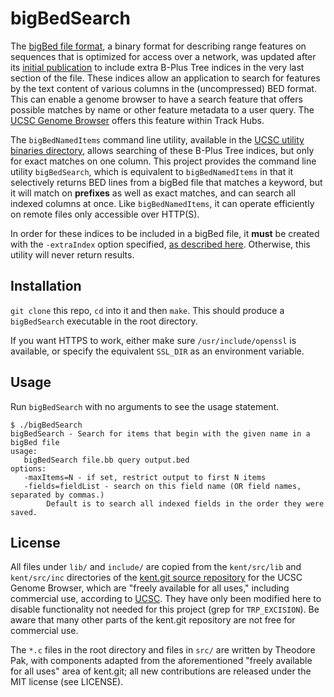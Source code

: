 # bigBedSearch

The [bigBed file format][bb], a binary format for describing range features on sequences that is optimized for access over a network, was updated after its [initial publication][bioinf] to include extra B-Plus Tree indices in the very last section of the file. These indices allow an application to search for features by the text content of various columns in the (uncompressed) BED format. This can enable a genome browser to have a search feature that offers possible matches by name or other feature metadata to a user query. The [UCSC Genome Browser][ucsc] offers this feature within Track Hubs.

The `bigBedNamedItems` command line utility, available in the [UCSC utility binaries directory][bbni], allows searching of these B-Plus Tree indices, but only for exact matches on one column. This project provides the command line utility `bigBedSearch`, which is equivalent to `bigBedNamedItems` in that it selectively returns BED lines from a bigBed file that matches a keyword, but it will match on **prefixes** as well as exact matches, and can search all indexed columns at once. Like `bigBedNamedItems`, it can operate efficiently on remote files only accessible over HTTP(S).

In order for these indices to be included in a bigBed file, it **must** be created with the `-extraIndex` option specified, [as described here][bbex]. Otherwise, this utility will never return results.

## Installation

`git clone` this repo, `cd` into it and then `make`. This should produce a `bigBedSearch` executable in the root directory.

If you want HTTPS to work, either make sure `/usr/include/openssl` is available, or specify the equivalent `SSL_DIR` as an environment variable.

## Usage

Run `bigBedSearch` with no arguments to see the usage statement.

    $ ./bigBedSearch
    bigBedSearch - Search for items that begin with the given name in a bigBed file
    usage:
       bigBedSearch file.bb query output.bed
    options:
       -maxItems=N - if set, restrict output to first N items
       -fields=fieldList - search on this field name (OR field names, separated by commas.)
            Default is to search all indexed fields in the order they were saved.

## License

All files under `lib/` and `include/` are copied from the `kent/src/lib` and `kent/src/inc` directories of the [kent.git source repository][kent.git] for the UCSC Genome Browser, which are "freely available for all uses," including commercial use, according to [UCSC][ucsclicense]. They have only been modified here to disable functionality not needed for this project (grep for `TRP_EXCISION`). Be aware that many other parts of the kent.git repository are not free for commercial use.

The `*.c` files in the root directory and files in `src/` are written by Theodore Pak, with components adapted from the aforementioned "freely available for all uses" area of kent.git; all new contributions are released under the MIT license (see LICENSE).

[bb]: https://genome.ucsc.edu/goldenPath/help/bigBed.html
[bioinf]: https://bioinformatics.oxfordjournals.org/content/26/17/2204.long
[bbni]: http://hgdownload.soe.ucsc.edu/admin/exe/
[bbex]: https://genome.ucsc.edu/goldenPath/help/bigBed.html#Ex3
[ucsc]: https://genome.ucsc.edu/
[kent.git]: http://genome-source.cse.ucsc.edu/gitweb/?p=kent.git;a=tree;f=src;hb=HEAD
[ucsclicense]: https://genome.ucsc.edu/license/